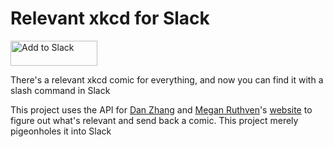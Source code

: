 # Relevant xkcd for Slack

<a href='https://beepboophq.com/api/slack/auth/add-to-slack/fb3caf3dac1a4a50bff49d6503251dcf'><img alt='Add to Slack' height='40' width='139' src='https://platform.slack-edge.com/img/add_to_slack.png' srcset='https://platform.slack-edge.com/img/add_to_slack.png 1x, https://platform.slack-edge.com/img/add_to_slack@2x.png 2x' /></a>

There's a relevant xkcd comic for everything, and now you can find it with a slash command in Slack

This project uses the API for [Dan Zhang](https://github.com/dzhang50) and [Megan Ruthven](https://github.com/maruthven)'s [website](http://relevantxkcd.appspot.com) to figure out what's relevant and send back a comic. This project merely pigeonholes it into Slack